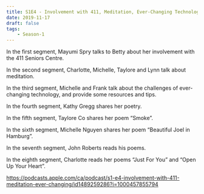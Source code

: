 ```yaml
---
title: S1E4 - Involvement with 411, Meditation, Ever-Changing Technology, and Poetry
date: 2019-11-17
draft: false
tags:
    - Season-1
---
```


In the first segment, Mayumi Spry talks to Betty about her involvement with the 411 Seniors Centre.

In the second segment, Charlotte, Michelle, Taylore and Lynn talk about meditation.

In the third segment, Michelle and Frank talk about the challenges of ever-changing technology, and provide some resources and tips.

In the fourth segment, Kathy Gregg shares her poetry.

In the fifth segment, Taylore Co shares her poem “Smoke”.

In the sixth segment, Michelle Nguyen shares her poem “Beautiful Joel in Hamburg”.

In the seventh segment, John Roberts reads his poems.

In the eighth segment, Charlotte reads her poems “Just For You” and “Open Up Your Heart”.

https://podcasts.apple.com/ca/podcast/s1-e4-involvement-with-411-meditation-ever-changing/id1489259286?i=1000457855794